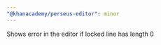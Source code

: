 ```yaml
---
"@khanacademy/perseus-editor": minor
---
```


Shows error in the editor if locked line has length 0

